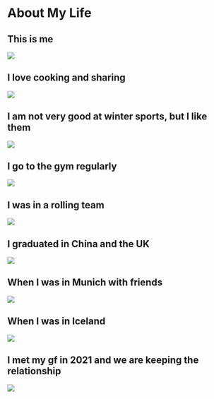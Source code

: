 # About My Life

## This is me
![](images/7f300feaa0cb4cc6e6aec540e8afac1.jpg)

## I love cooking and sharing
![](images/4244b941581fe6dd9fb2720065bf279.jpg)

## I am not very good at winter sports, but I like them
![](images/4cde905562540c1fc0b0c718a79f778.jpg)

## I go to the gym regularly
![](images/f959d568b865db712dd33cc04c60697.jpg)

## I was in a rolling team
![](images/84668ccb3c652c060ef22aabb585df5.jpg)

## I graduated in China and the UK
![](images/db9ae932dac5da92e3a93ab31629e6e.jpg)

## When I was in Munich with friends
![](images/061d997627d65b2a206c26b682e4255.jpg)

## When I was in Iceland
![](images/6064ee04caf09cbaa21f3122c2f9e37.jpg)

## I met my gf in 2021 and we are keeping the relationship
![](images/902e32c57777898f27c5d83a92ab253.jpg)






